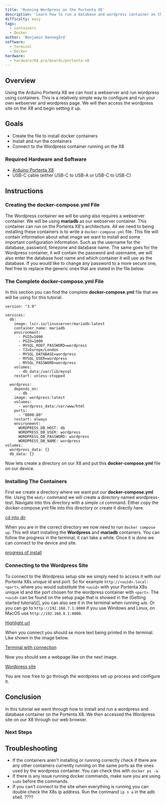 ```yaml
---
title: 'Running Wordpress on the Portenta X8'
description: 'Learn how to run a database and wordpress container on the Portenta X8'
difficulty: easy
tags:
  - containers
  - Docker
author: 'Benjamin Dannegård'
software:
  - Terminal
  - Docker
hardware:
  - hardware/04.pro/boards/portenta-x8
---
```


## Overview

Using the Arduino Portenta X8 we can host a webserver and run wordpress using containers. This is a relatively simple way to configure and run your own webserver and wordpress page. We will then access the wordpress site on the X8 and begin setting it up.

## Goals

- Create the file to install docker containers
- Install and run the containers
- Connect to the Wordpress container running on the X8

### Required Hardware and Software

- [Arduino Portenta X8](https://store.arduino.cc/products/portenta-x8)
- USB-C cable (either USB-C to USB-A or USB-C to USB-C)

## Instructions

### Creating the docker-compose.yml File

The Wordpress container we will be using also requires a webserver container. We will be using **mariadb** as our webserver container. This container can run on the Portenta X8's architecture. All we need to being installing these containers is to write a `docker-compose.yml` file. This file will contain information about what image we want to install and some important configuration information. Such as the username for the database, password, timezone and database name. The same goes for the Wordpress container, it will contain the password and username, we will also enter the database host name and which container it will use as the database. If you would like to change any password to a more secure one, feel free to replace the generic ones that are stated in the file below.


### The Complete docker-compose.yml File

In this section you can find the complete **docker-compose.yml** file that we will be using for this tutorial.

```linux
version: "3.9"
    
services:
  db:
    image: lscr.io/linuxserver/mariadb:latest
    container_name: mariadb
    environment:
      - PUID=1000
      - PGID=1000
      - MYSQL_ROOT_PASSWORD=wordpress
      - TZ=Europe/London
      - MYSQL_DATABASE=wordpress
      - MYSQL_USER=wordpress
      - MYSQL_PASSWORD=wordpress
    volumes:
      - db_data:/var/lib/mysql
    restart: unless-stopped
    
  wordpress:
    depends_on:
      - db
    image: wordpress:latest
    volumes:
      - wordpress_data:/var/www/html
    ports:
      - "8000:80"
    restart: always
    environment:
      WORDPRESS_DB_HOST: db
      WORDPRESS_DB_USER: wordpress
      WORDPRESS_DB_PASSWORD: wordpress
      WORDPRESS_DB_NAME: wordpress
volumes:
  wordpress_data: {}
  db_data: {}
```

Now lets create a directory on our X8 and put this **docker-compose.yml** file on our device.

### Installing The Containers

First we create a directory where we want put our **docker-compose.yml** file. Using the `mkdir` command we will create a directory named wordpress-test. Navigate into this directory with a simple `cd` command. Either copy the docker-compose.yml file into this directory or create it directly here.

[cd into dir]()

When you are in the correct directory we now need to run `docker compose up`. This will start installing the **Wordpress** and **mariadb** containers. You can follow the progress in the terminal, it can take a while. Once it is done we can connect to the device and site.

[progress of install]()

### Connecting to the Wordpress Site

To connect to the Wordpress setup site we simply need to access it with our Portenta X8s unique id and port. So for example `http://<uuid>.local:<port>`, where you would substitute the `<uuid>` with your Portenta X8s unique id and the port chosen for the wordpress container with `<port>`. The `<uuid>` can be found on the setup page that is showed in the (Getting started tutorial)[], you can also see it in the terminal when running `adb`. Or you can go to `http://192.168.7.1:8000` if you use Windows and Linux, on MacOS use `http://192.168.8.1:8000`.

[Highlight url]()

When you connect you should se more text being printed in the terminal. Like shown in the image below.

[Terminal with connection]()

Now you should see a webpage like on the next image.

[Wordpress site]()

You are now free to go through the wordpress set up process and configure it.

## Conclusion

In this tutorial we went through how to install and run a wordpress and database container on the Portenta X8. We then accessed the Wordpress site on our X8 through our web browser.


### Next Steps



## Troubleshooting

- If the containers aren't installing or running correctly check if there are any other containers currently running on the same ports as the ones used by the wordpress container. You can check this with ``docker ps -a``.
- If there is any issue running docker commands, make sure you are using ``sudo`` before the commands.
- If you can't connect to the site when everything is running you can double check the X8s ip address. Run the command `ip s a` in the adb shell. ????